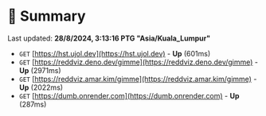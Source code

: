 # 📖 Summary
Last updated: **28/8/2024, 3:13:16 PTG "Asia/Kuala_Lumpur"**

- `GET` [https://hst.ujol.dev](https://hst.ujol.dev) - **Up** (601ms)
- `GET` [https://reddviz.deno.dev/gimme](https://reddviz.deno.dev/gimme) - **Up** (2971ms)
- `GET` [https://reddviz.amar.kim/gimme](https://reddviz.amar.kim/gimme) - **Up** (2022ms)
- `GET` [https://dumb.onrender.com](https://dumb.onrender.com) - **Up** (287ms)
